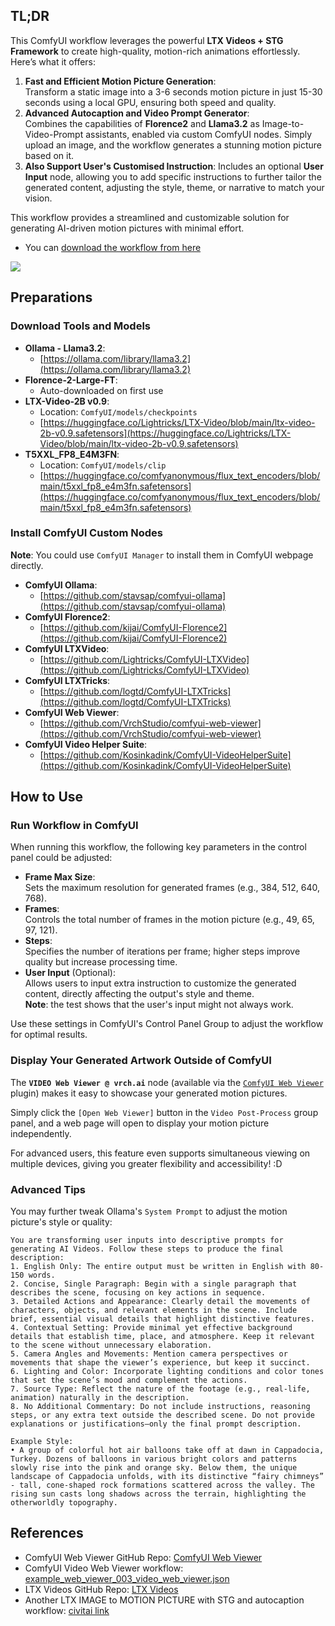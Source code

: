 
## TL;DR

This ComfyUI workflow leverages the powerful **LTX Videos + STG Framework** to create high-quality, motion-rich animations effortlessly. Here’s what it offers:

1. **Fast and Efficient Motion Picture Generation**:  
   Transform a static image into a 3-6 seconds motion picture in just 15-30 seconds using a local GPU, ensuring both speed and quality.
2. **Advanced Autocaption and Video Prompt Generator**:  
   Combines the capabilities of **Florence2** and **Llama3.2** as Image-to-Video-Prompt assistants, enabled via custom ComfyUI nodes. Simply upload an image, and the workflow generates a stunning motion picture based on it.
3. **Also Support User's Customised Instruction**: 
   Includes an optional **User Input** node, allowing you to add specific instructions to further tailor the generated content, adjusting the style, theme, or narrative to match your vision.

This workflow provides a streamlined and customizable solution for generating AI-driven motion pictures with minimal effort.

- You can [download the workflow from here](https://github.com/VrchStudio/comfyui-web-viewer/blob/main/workflows/example_web_viewer_003_video_web_viewer.json)

![](../workflows/example_web_viewer_003_video_web_viewer.png)

## Preparations

### Download Tools and Models
- **Ollama - Llama3.2**:  
   - [https://ollama.com/library/llama3.2](https://ollama.com/library/llama3.2)
- **Florence-2-Large-FT**:  
   - Auto-downloaded on first use
- **LTX-Video-2B v0.9**:  
   - Location: `ComfyUI/models/checkpoints`  
   - [https://huggingface.co/Lightricks/LTX-Video/blob/main/ltx-video-2b-v0.9.safetensors](https://huggingface.co/Lightricks/LTX-Video/blob/main/ltx-video-2b-v0.9.safetensors)
- **T5XXL_FP8_E4M3FN**:  
   - Location: `ComfyUI/models/clip`  
   - [https://huggingface.co/comfyanonymous/flux_text_encoders/blob/main/t5xxl_fp8_e4m3fn.safetensors](https://huggingface.co/comfyanonymous/flux_text_encoders/blob/main/t5xxl_fp8_e4m3fn.safetensors)

### Install ComfyUI Custom Nodes

**Note**: You could use `ComfyUI Manager` to install them in ComfyUI webpage directly.

- **ComfyUI Ollama**:  
   - [https://github.com/stavsap/comfyui-ollama](https://github.com/stavsap/comfyui-ollama)
- **ComfyUI Florence2**:  
   - [https://github.com/kijai/ComfyUI-Florence2](https://github.com/kijai/ComfyUI-Florence2)
- **ComfyUI LTXVideo**:  
   - [https://github.com/Lightricks/ComfyUI-LTXVideo](https://github.com/Lightricks/ComfyUI-LTXVideo)
- **ComfyUI LTXTricks**:  
   - [https://github.com/logtd/ComfyUI-LTXTricks](https://github.com/logtd/ComfyUI-LTXTricks)
- **ComfyUI Web Viewer**:  
   - [https://github.com/VrchStudio/comfyui-web-viewer](https://github.com/VrchStudio/comfyui-web-viewer)
- **ComfyUI Video Helper Suite**:  
   - [https://github.com/Kosinkadink/ComfyUI-VideoHelperSuite](https://github.com/Kosinkadink/ComfyUI-VideoHelperSuite)

## How to Use

### Run Workflow in ComfyUI

When running this workflow, the following key parameters in the control panel could be adjusted:

- **Frame Max Size**:  
   Sets the maximum resolution for generated frames (e.g., 384, 512, 640, 768).
- **Frames**:  
   Controls the total number of frames in the motion picture (e.g., 49, 65, 97, 121).
- **Steps**:  
   Specifies the number of iterations per frame; higher steps improve quality but increase processing time.
- **User Input** (Optional):  
   Allows users to input extra instruction to customize the generated content, directly affecting the output's style and theme.  
   **Note**: the test shows that the user's input might not always work.

Use these settings in ComfyUI's Control Panel Group to adjust the workflow for optimal results.

### Display Your Generated Artwork Outside of ComfyUI

The **`VIDEO Web Viewer @ vrch.ai`** node (available via the [`ComfyUI Web Viewer`](https://github.com/VrchStudio/comfyui-web-viewer) plugin) makes it easy to showcase your generated motion pictures.

Simply click the `[Open Web Viewer]` button in the `Video Post-Process` group panel, and a web page will open to display your motion picture independently.

For advanced users, this feature even supports simultaneous viewing on multiple devices, giving you greater flexibility and accessibility! :D

### Advanced Tips

You may further tweak Ollama's `System Prompt` to adjust the motion picture's style or quality:

```
You are transforming user inputs into descriptive prompts for generating AI Videos. Follow these steps to produce the final description:
1. English Only: The entire output must be written in English with 80-150 words.
2. Concise, Single Paragraph: Begin with a single paragraph that describes the scene, focusing on key actions in sequence.
3. Detailed Actions and Appearance: Clearly detail the movements of characters, objects, and relevant elements in the scene. Include brief, essential visual details that highlight distinctive features.
4. Contextual Setting: Provide minimal yet effective background details that establish time, place, and atmosphere. Keep it relevant to the scene without unnecessary elaboration.
5. Camera Angles and Movements: Mention camera perspectives or movements that shape the viewer’s experience, but keep it succinct.
6. Lighting and Color: Incorporate lighting conditions and color tones that set the scene’s mood and complement the actions.
7. Source Type: Reflect the nature of the footage (e.g., real-life, animation) naturally in the description.
8. No Additional Commentary: Do not include instructions, reasoning steps, or any extra text outside the described scene. Do not provide explanations or justifications—only the final prompt description.

Example Style:
• A group of colorful hot air balloons take off at dawn in Cappadocia, Turkey. Dozens of balloons in various bright colors and patterns slowly rise into the pink and orange sky. Below them, the unique landscape of Cappadocia unfolds, with its distinctive “fairy chimneys” - tall, cone-shaped rock formations scattered across the valley. The rising sun casts long shadows across the terrain, highlighting the otherworldly topography.
```

## References

- ComfyUI Web Viewer GitHub Repo: [ComfyUI Web Viewer](https://github.com/VrchStudio/comfyui-web-viewer)
- ComfyUI Video Web Viewer workflow: [example_web_viewer_003_video_web_viewer.json](https://github.com/VrchStudio/comfyui-web-viewer/blob/main/workflows/example_web_viewer_003_video_web_viewer.json)
- LTX Videos GitHub Repo: [LTX Videos](https://github.com/Lightricks/ComfyUI-LTXVideo)
- Another LTX IMAGE to MOTION PICTURE with STG and autocaption workflow: [civitai link](https://civitai.com/models/995093/ltx-image-to-video-with-stg-and-autocaption-workflow)
